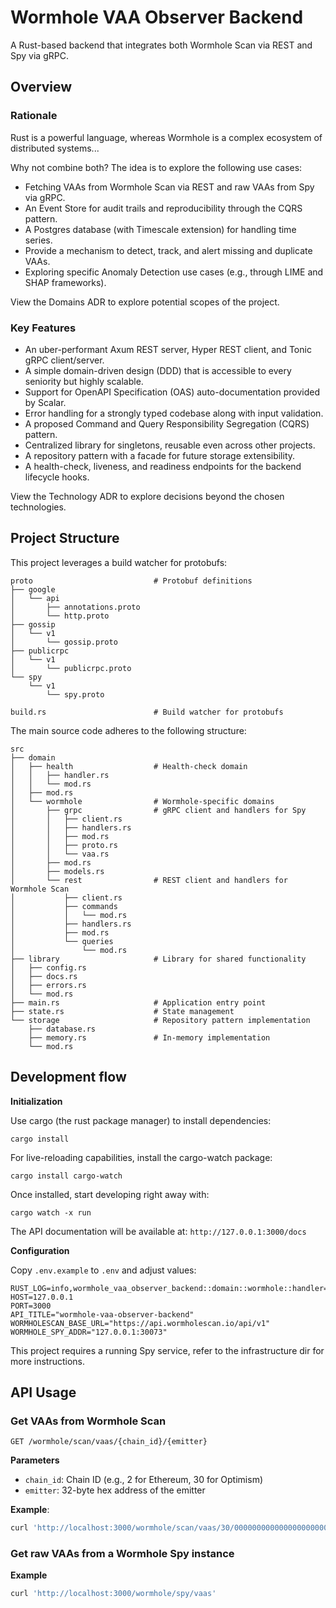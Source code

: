 # Wormhole VAA Observer Backend

A Rust-based backend that integrates both Wormhole Scan via REST and Spy via gRPC.

## Overview

### Rationale

Rust is a powerful language, whereas Wormhole is a complex ecosystem of distributed systems...

Why not combine both? The idea is to explore the following use cases:
- Fetching VAAs from Wormhole Scan via REST and raw VAAs from Spy via gRPC.
- An Event Store for audit trails and reproducibility through the CQRS pattern.
- A Postgres database (with Timescale extension) for handling time series.
- Provide a mechanism to detect, track, and alert missing and duplicate VAAs.
- Exploring specific Anomaly Detection use cases (e.g., through LIME and SHAP frameworks).

View the Domains ADR to explore potential scopes of the project.

### Key Features

- An uber-performant Axum REST server, Hyper REST client, and Tonic gRPC client/server.
- A simple domain-driven design (DDD) that is accessible to every seniority but highly scalable.
- Support for OpenAPI Specification (OAS) auto-documentation provided by Scalar.
- Error handling for a strongly typed codebase along with input validation.
- A proposed Command and Query Responsibility Segregation (CQRS) pattern.
- Centralized library for singletons, reusable even across other projects.
- A repository pattern with a facade for future storage extensibility.
- A health-check, liveness, and readiness endpoints for the backend lifecycle hooks.

View the Technology ADR to explore decisions beyond the chosen technologies.

## Project Structure

This project leverages a build watcher for protobufs:
```
proto                           # Protobuf definitions
├── google
│   └── api
│       ├── annotations.proto
│       └── http.proto
├── gossip
│   └── v1
│       └── gossip.proto
├── publicrpc
│   └── v1
│       └── publicrpc.proto
└── spy
    └── v1
        └── spy.proto

build.rs                        # Build watcher for protobufs
```

The main source code adheres to the following structure:
```
src
├── domain 
│   ├── health                  # Health-check domain
│   │   ├── handler.rs
│   │   └── mod.rs
│   ├── mod.rs
│   └── wormhole                # Wormhole-specific domains
│       ├── grpc                # gRPC client and handlers for Spy
│       │   ├── client.rs
│       │   ├── handlers.rs
│       │   ├── mod.rs
│       │   ├── proto.rs
│       │   └── vaa.rs
│       ├── mod.rs
│       ├── models.rs
│       └── rest                # REST client and handlers for Wormhole Scan
│           ├── client.rs
│           ├── commands
│           │   └── mod.rs
│           ├── handlers.rs
│           ├── mod.rs
│           └── queries
│               └── mod.rs
├── library                     # Library for shared functionality
│   ├── config.rs
│   ├── docs.rs
│   ├── errors.rs
│   └── mod.rs
├── main.rs                     # Application entry point
├── state.rs                    # State management
└── storage                     # Repository pattern implementation
    ├── database.rs
    ├── memory.rs               # In-memory implementation
    └── mod.rs
```

## Development flow

**Initialization**

Use cargo (the rust package manager) to install dependencies:
```
cargo install
```

For live-reloading capabilities, install the cargo-watch package:
```
cargo install cargo-watch
```
Once installed, start developing right away with:
```
cargo watch -x run
```

The API documentation will be available at: `http://127.0.0.1:3000/docs`

**Configuration**

Copy `.env.example` to `.env` and adjust values:

```env
RUST_LOG=info,wormhole_vaa_observer_backend::domain::wormhole::handler=debug
HOST=127.0.0.1
PORT=3000
API_TITLE="wormhole-vaa-observer-backend"
WORMHOLESCAN_BASE_URL="https://api.wormholescan.io/api/v1"
WORMHOLE_SPY_ADDR="127.0.0.1:30073"
```
This project requires a running Spy service, refer to the infrastructure dir for more instructions.

## API Usage

### Get VAAs from Wormhole Scan

`GET /wormhole/scan/vaas/{chain_id}/{emitter}`

**Parameters**
- `chain_id`: Chain ID (e.g., 2 for Ethereum, 30 for Optimism)
- `emitter`: 32-byte hex address of the emitter

**Example**:

```bash
curl 'http://localhost:3000/wormhole/scan/vaas/30/000000000000000000000000706f82e9bb5b0813501714ab5974216704980e31'
```

### Get raw VAAs from a Wormhole Spy instance

**Example**

```bash
curl 'http://localhost:3000/wormhole/spy/vaas'
```
